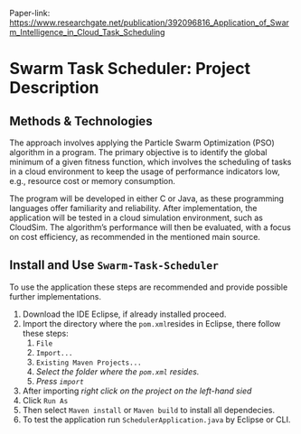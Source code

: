 Paper-link: https://www.researchgate.net/publication/392096816_Application_of_Swarm_Intelligence_in_Cloud_Task_Scheduling
# Swarm Task Scheduler: Project Description
## Methods & Technologies

The approach involves applying the Particle Swarm Optimization (PSO) 
algorithm in a program. The primary objective is to identify the 
global minimum of a given fitness function, which involves the 
scheduling of tasks in a cloud environment to keep the usage of 
performance indicators low, e.g., resource cost or memory consumption.

The program will be developed in either C or Java, as these 
programming languages offer familiarity and reliability. After 
implementation, the application will be tested in a cloud simulation 
environment, such as CloudSim. The algorithm’s performance will then 
be evaluated, with a focus on cost efficiency, as recommended in the 
mentioned main source.

## Install and Use `Swarm-Task-Scheduler`

To use the application these steps are recommended and provide possible 
further implementations.

1. Download the IDE Eclipse, if already installed proceed.
2. Import the directory where the `pom.xml`resides in Eclipse, there follow these steps:
   1. `File`
   2. `Import...`
   3. `Existing Maven Projects...`
   4. *Select the folder where the `pom.xml` resides.*
   5. *Press `import`*
3. After importing *right click on the project on the left-hand sied* 
4. Click `Run As`
5. Then select `Maven install` or `Maven build` to install all dependecies.
6. To test the application run `SchedulerApplication.java` by Eclipse or CLI.
